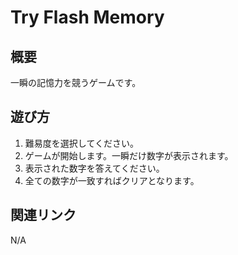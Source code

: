 # Try Flash Memory 

## 概要
一瞬の記憶力を競うゲームです。

## 遊び方
1. 難易度を選択してください。
1. ゲームが開始します。一瞬だけ数字が表示されます。
1. 表示された数字を答えてください。
1. 全ての数字が一致すればクリアとなります。

## 関連リンク
N/A